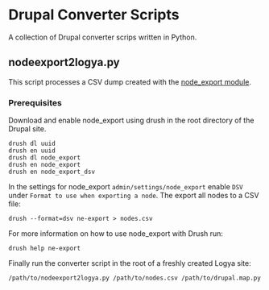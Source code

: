 # Drupal Converter Scripts

A collection of Drupal converter scrips written in Python.

## nodeexport2logya.py

This script processes a CSV dump created with the [node_export module](https://www.drupal.org/project/node_export).

### Prerequisites

Download and enable node_export using drush in the root directory of the Drupal site.

    drush dl uuid
    drush en uuid
    drush dl node_export
    drush en node_export
    drush en node_export_dsv

In the settings for node_export `admin/settings/node_export` enable `DSV` under `Format to use when exporting a node`. The export all nodes to a CSV file:

    drush --format=dsv ne-export > nodes.csv

For more information on how to use node_export with Drush run:

    drush help ne-export

Finally run the converter script in the root of a freshly created Logya site:

    /path/to/nodeexport2logya.py /path/to/nodes.csv /path/to/drupal.map.py